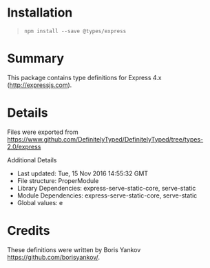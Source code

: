 # Installation
> `npm install --save @types/express`

# Summary
This package contains type definitions for Express 4.x (http://expressjs.com).

# Details
Files were exported from https://www.github.com/DefinitelyTyped/DefinitelyTyped/tree/types-2.0/express

Additional Details
 * Last updated: Tue, 15 Nov 2016 14:55:32 GMT
 * File structure: ProperModule
 * Library Dependencies: express-serve-static-core, serve-static
 * Module Dependencies: express-serve-static-core, serve-static
 * Global values: e

# Credits
These definitions were written by Boris Yankov <https://github.com/borisyankov/>.
